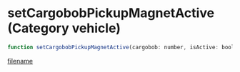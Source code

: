 # setCargobobPickupMagnetActive (Category vehicle)

```js
function setCargobobPickupMagnetActive(cargobob: number, isActive: boolean): void
```

[filename](setCargobobPickupMagnetActive_m.md ':include')